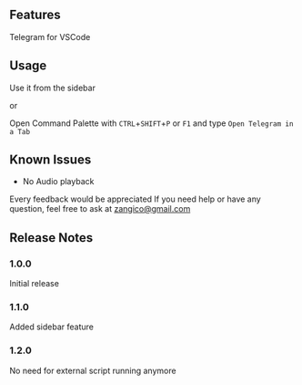 ## Features

Telegram for VSCode

## Usage

Use it from the sidebar

or

Open Command Palette with `CTRL`+`SHIFT`+`P` or `F1` and type `Open Telegram in a Tab`

## Known Issues
- No Audio playback

Every feedback would be appreciated
If you need help or have any question, feel free to ask at zangico@gmail.com

## Release Notes

### 1.0.0

Initial release

### 1.1.0

Added sidebar feature

### 1.2.0

No need for external script running anymore
